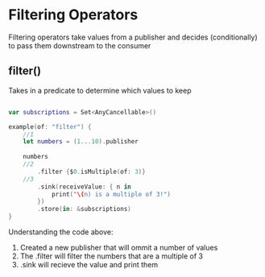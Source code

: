 # Filtering Operators

Filtering operators take values from a publisher and decides (conditionally) to pass them downstream to the consumer

## filter()

Takes in a predicate to determine which values to keep

``` swift

var subscriptions = Set<AnyCancellable>()

example(of: "filter") {
    //1
    let numbers = (1...10).publisher
    
    numbers
    //2
        .filter {$0.isMultiple(of: 3)}
    //3 
        .sink(receiveValue: { n in
            print("\(n) is a multiple of 3!")
        })
        .store(in: &subscriptions)
}
```
Understanding the code above:
1. Created a new publisher that will ommit a number of values
2. The .filter will filter the numbers that are a multiple of 3
3. .sink will recieve the value and print them 
